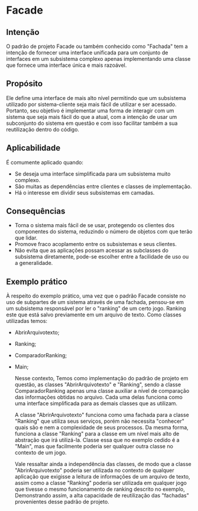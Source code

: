 # Facade

## Intenção

  O padrão de projeto Facade ou também conhecido como "Fachada" tem a intenção de fornecer uma interface unificada para um conjunto de interfaces em um subsistema complexo apenas implementando uma classe que fornece uma interface única e mais razoável. 

## Propósito
  Ele define uma interface de mais alto nível permitindo que um subsistema utilizado por sistema-cliente seja mais fácil de utilizar e ser acessado. Portanto, seu objetivo é implementar uma forma de interagir com um sistema que seja mais fácil do que a atual, com a intenção de usar um subconjunto do sistema em questão e com isso facilitar também a sua reutilização dentro do código.

## Aplicabilidade
  É comumente aplicado quando:
* Se deseja uma interface simplificada para um subsistema muito complexo. 
* São muitas as dependências entre clientes e classes de implementação.
* Há o interesse em dividir seus subsistemas em camadas.

## Consequências
* Torna o sistema mais fácil de se usar, protegendo os clientes dos componentes do sistema, reduzindo o número de objetos com que terão que lidar.
* Promove fraco acoplamento entre os subsistemas e seus clientes.
* Não evita que as aplicações possam acessar as subclasses do subsistema diretamente, pode-se escolher entre a facilidade de uso ou a generalidade.

## Exemplo prático

  À respeito do exemplo prático, uma vez que o padrão Facade consiste no uso de subpartes de um sistema através de uma fachada, pensou-se em um subsistema responsável por ler o "ranking" de um certo jogo. Ranking este que está salvo previamente em um arquivo de texto.
Como classes utilizadas temos:

* AbrirArquivotexto;
* Ranking;
* ComparadorRanking;
* Main;

  Nesse contexto, Temos como implementação do padrão de projeto em questão, as classes "AbrirArquivotexto" e "Ranking", sendo a classe ComparadorRanking apenas uma classe auxiliar a nível de comparação das informações obtidas no arquivo. Cada uma delas funciona como uma interface simplificada para as demais classes que as utilizam.

  A classe "AbrirArquivotexto" funciona como uma fachada para a classe "Ranking" que utiliza seus serviços, porém não necessita "conhecer" quais são e nem a complexidade de seus processos. Da mesma forma, funciona a classe "Ranking" para a classe em um nível mais alto de abstração que irá utilizá-la. Classe essa que no exemplo cedido é a "Main", mas que facilmente poderia ser qualquer outra classe no contexto de um jogo.

  Vale ressaltar ainda a independência das classes, de modo que a classe "AbrirArquivotexto" poderia ser utilizada no contexto de qualquer aplicação que exigisse a leitura de informações de um arquivo de texto, assim como a classe "Ranking" poderia ser utilizada em qualquer jogo que tivesse o mesmo funcionamento de ranking descrito no exemplo, Demonstrando assim, a alta capacidade de reutilização das "fachadas" provenientes desse padrão de projeto.

